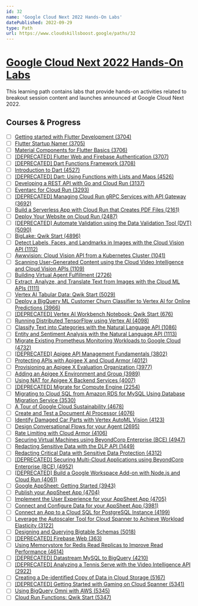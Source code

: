 ```yaml
---
id: 32
name: 'Google Cloud Next 2022 Hands-On Labs'
datePublished: 2022-09-29
type: Path
url: https://www.cloudskillsboost.google/paths/32
---
```


# [Google Cloud Next 2022 Hands-On Labs](https://www.cloudskillsboost.google/paths/32)

This learning path contains labs that provide hands-on activities related to breakout session content and launches announced at Google Cloud Next 2022.

## Courses & Progress

- [ ] [Getting started with Flutter Development (3704)](../courses/Getting-started-with-Flutter-Development.md)
- [ ] [Flutter Startup Namer (3705)](../courses/Flutter-Startup-Namer.md)
- [ ] [Material Components for Flutter Basics (3706)](../courses/Material-Components-for-Flutter-Basics.md)
- [ ] [[DEPRECATED] Flutter Web and Firebase Authentication (3707)](../courses/[DEPRECATED]-Flutter-Web-and-Firebase-Authentication.md)
- [ ] [[DEPRECATED] Dart Functions Framework (3708)](../courses/[DEPRECATED]-Dart-Functions-Framework.md)
- [ ] [Introduction to Dart (4527)](../courses/Introduction-to-Dart.md)
- [ ] [[DEPRECATED] Dart: Using Functions with Lists and Maps (4526)](../courses/[DEPRECATED]-Dart-Using-Functions-with-Lists-and-Maps.md)
- [ ] [Developing a REST API with Go and Cloud Run (3137)](../courses/Developing-a-REST-API-with-Go-and-Cloud-Run.md)
- [ ] [Eventarc for Cloud Run (3293)](../courses/Eventarc-for-Cloud-Run.md)
- [ ] [[DEPRECATED] Managing Cloud Run gRPC Services with API Gateway (3692)](../courses/[DEPRECATED]-Managing-Cloud-Run-gRPC-Services-with-API-Gateway.md)
- [ ] [Build a Serverless App with Cloud Run that Creates PDF Files (2161)](../courses/Build-a-Serverless-App-with-Cloud-Run-that-Creates-PDF-Files.md)
- [ ] [Deploy Your Website on Cloud Run (2487)](../courses/Deploy-Your-Website-on-Cloud-Run.md)
- [ ] [[DEPRECATED] Automate Validation using the Data Validation Tool (DVT) (5090)](../courses/[DEPRECATED]-Automate-Validation-using-the-Data-Validation-Tool-(DVT).md)
- [ ] [BigLake: Qwik Start (4896)](../courses/BigLake-Qwik-Start.md)
- [ ] [Detect Labels, Faces, and Landmarks in Images with the Cloud Vision API (1112)](../courses/Detect-Labels-Faces-and-Landmarks-in-Images-with-the-Cloud-Vision-API.md)
- [ ] [Awwvision: Cloud Vision API from a Kubernetes Cluster (1041)](../courses/Awwvision-Cloud-Vision-API-from-a-Kubernetes-Cluster.md)
- [ ] [Scanning User-Generated Content using the Cloud Video Intelligence and Cloud Vision APIs (1109)](../courses/Scanning-User-Generated-Content-using-the-Cloud-Video-Intelligence-and-Cloud-Vision-APIs.md)
- [ ] [Building Virtual Agent Fulfillment (2726)](../courses/Building-Virtual-Agent-Fulfillment.md)
- [ ] [Extract, Analyze, and Translate Text from Images with the Cloud ML APIs (1111)](../courses/Extract-Analyze-and-Translate-Text-from-Images-with-the-Cloud-ML-APIs.md)
- [ ] [Vertex AI Tabular Data: Qwik Start (5029)](../courses/Vertex-AI-Tabular-Data-Qwik-Start.md)
- [ ] [Deploy a BigQuery ML Customer Churn Classifier to Vertex AI for Online Predictions (3966)](../courses/Deploy-a-BigQuery-ML-Customer-Churn-Classifier-to-Vertex-AI-for-Online-Predictions.md)
- [ ] [[DEPRECATED] Vertex AI Workbench Notebook: Qwik Start (676)](../courses/[DEPRECATED]-Vertex-AI-Workbench-Notebook-Qwik-Start.md)
- [ ] [Running Distributed TensorFlow using Vertex AI (4098)](../courses/Running-Distributed-TensorFlow-using-Vertex-AI.md)
- [ ] [Classify Text into Categories with the Natural Language API (1086)](../courses/Classify-Text-into-Categories-with-the-Natural-Language-API.md)
- [ ] [Entity and Sentiment Analysis with the Natural Language API (1113)](../courses/Entity-and-Sentiment-Analysis-with-the-Natural-Language-API.md)
- [ ] [Migrate Existing Prometheus Monitoring Workloads to Google Cloud (4732)](../courses/Migrate-Existing-Prometheus-Monitoring-Workloads-to-Google-Cloud.md)
- [ ] [[DEPRECATED] Apigee API Management Fundamentals (3802)](../courses/[DEPRECATED]-Apigee-API-Management-Fundamentals.md)
- [ ] [Protecting APIs with Apigee X and Cloud Armor (4012)](../courses/Protecting-APIs-with-Apigee-X-and-Cloud-Armor.md)
- [ ] [Provisioning an Apigee X Evaluation Organization (3977)](../courses/Provisioning-an-Apigee-X-Evaluation-Organization.md)
- [ ] [Adding an Apigee X Environment and Group (3989)](../courses/Adding-an-Apigee-X-Environment-and-Group.md)
- [ ] [Using NAT for Apigee X Backend Services (4007)](../courses/Using-NAT-for-Apigee-X-Backend-Services.md)
- [ ] [[DEPRECATED] Migrate for Compute Engine (2254)](../courses/[DEPRECATED]-Migrate-for-Compute-Engine.md)
- [ ] [Migrating to Cloud SQL from Amazon RDS for MySQL Using Database Migration Service (3530)](../courses/Migrating-to-Cloud-SQL-from-Amazon-RDS-for-MySQL-Using-Database-Migration-Service.md)
- [ ] [A Tour of Google Cloud Sustainability (4678)](../courses/A-Tour-of-Google-Cloud-Sustainability.md)
- [ ] [Create and Test a Document AI Processor (4076)](../courses/Create-and-Test-a-Document-AI-Processor.md)
- [ ] [Identify Damaged Car Parts with Vertex AutoML Vision (4123)](../courses/Identify-Damaged-Car-Parts-with-Vertex-AutoML-Vision.md)
- [ ] [Design Conversational Flows for your Agent (2695)](../courses/Design-Conversational-Flows-for-your-Agent.md)
- [ ] [Rate Limiting with Cloud Armor (4106)](../courses/Rate-Limiting-with-Cloud-Armor.md)
- [ ] [Securing Virtual Machines using BeyondCorp Enterprise (BCE) (4947)](../courses/Securing-Virtual-Machines-using-BeyondCorp-Enterprise-(BCE).md)
- [ ] [Redacting Sensitive Data with the DLP API (1449)](../courses/Redacting-Sensitive-Data-with-the-DLP-API.md)
- [ ] [Redacting Critical Data with Sensitive Data Protection (4312)](../courses/Redacting-Critical-Data-with-Sensitive-Data-Protection.md)
- [ ] [[DEPRECATED] Securing Multi-Cloud Applications using BeyondCorp Enterprise (BCE) (4952)](../courses/[DEPRECATED]-Securing-Multi-Cloud-Applications-using-BeyondCorp-Enterprise-(BCE).md)
- [ ] [[DEPRECATED] Build a Google Workspace Add-on with Node.js and Cloud Run (4061)](../courses/[DEPRECATED]-Build-a-Google-Workspace-Add-on-with-Node.js-and-Cloud-Run.md)
- [ ] [Google AppSheet: Getting Started (3943)](../courses/Google-AppSheet-Getting-Started.md)
- [ ] [Publish your AppSheet App (4704)](../courses/Publish-your-AppSheet-App.md)
- [ ] [Implement the User Experience for your AppSheet App (4705)](../courses/Implement-the-User-Experience-for-your-AppSheet-App.md)
- [ ] [Connect and Configure Data for your AppSheet App (3981)](../courses/Connect-and-Configure-Data-for-your-AppSheet-App.md)
- [ ] [Connect an App to a Cloud SQL for PostgreSQL Instance (4199)](../courses/Connect-an-App-to-a-Cloud-SQL-for-PostgreSQL-Instance.md)
- [ ] [Leverage the Autoscaler Tool for Cloud Spanner to Achieve Workload Elasticity (3122)](../courses/Leverage-the-Autoscaler-Tool-for-Cloud-Spanner-to-Achieve-Workload-Elasticity.md)
- [ ] [Designing and Querying Bigtable Schemas (5018)](../courses/Designing-and-Querying-Bigtable-Schemas.md)
- [ ] [[DEPRECATED] Firebase Web (363)](../courses/[DEPRECATED]-Firebase-Web.md)
- [ ] [Using Memorystore for Redis Read Replicas to Improve Read Performance (4614)](../courses/Using-Memorystore-for-Redis-Read-Replicas-to-Improve-Read-Performance.md)
- [ ] [[DEPRECATED] Datastream MySQL to BigQuery (4210)](../courses/[DEPRECATED]-Datastream-MySQL-to-BigQuery.md)
- [ ] [[DEPRECATED] Analyzing a Tennis Serve with the Video Intelligence API (2922)](../courses/[DEPRECATED]-Analyzing-a-Tennis-Serve-with-the-Video-Intelligence-API.md)
- [ ] [Creating a De-identified Copy of Data in Cloud Storage (5167)](../courses/Creating-a-De-identified-Copy-of-Data-in-Cloud-Storage.md)
- [ ] [[DEPRECATED] Getting Started with Gaming on Cloud Spanner (5341)](../courses/[DEPRECATED]-Getting-Started-with-Gaming-on-Cloud-Spanner.md)
- [ ] [Using BigQuery Omni with AWS (5345)](../courses/Using-BigQuery-Omni-with-AWS.md)
- [ ] [Cloud Run Functions: Qwik Start (5347)](../courses/Cloud-Run-Functions-Qwik-Start.md)
